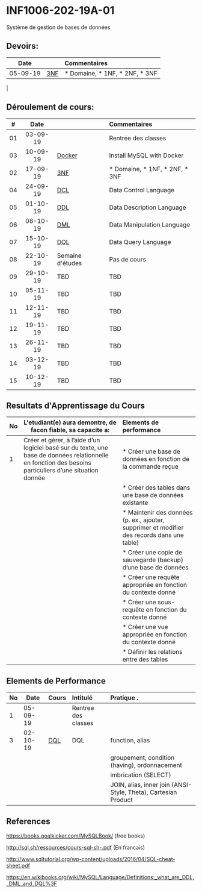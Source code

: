 # INF1006-202-19A-01
Système de gestion de bases de données

## Devoirs:

| Date   |                                                     |     Commentaires                                                      |
|:------:|:----------------------------------------------------|:----------------------------------------------------------------------|
|05-09-19| [3NF](./0.3NF)                                      | * Domaine, * 1NF, * 2NF, * 3NF                                        |

|
## Déroulement de cours:

|# | Date   |                                                     |     Commentaires                                                   |
|--|:------:|:----------------------------------------------------|:-------------------------------------------------------------------|
|01|03-09-19|                                                     | Rentrée des classes                                                |
|03|10-09-19| [Docker](./0.Docker)                                | Install MySQL with Docker                                          |
|02|17-09-19| [3NF](./1.3NF)                                      | * Domaine, * 1NF, * 2NF, * 3NF                                     |
|04|24-09-19| [DCL]()                                             | Data Control Language                                              |
|05|01-10-19| [DDL]()                                             | Data Description Language                                          |
|06|08-10-19| [DML]()                                             | Data Manipulation Language                                         |
|07|15-10-19| [DQL]()                                             | Data Query Language                                                |
|08|22-10-19| Semaine d'études                                    | Pas de cours                                                       |
|09|29-10-19| TBD                                                 | TBD                                                                |
|10|05-11-19| TBD                                                 | TBD                                                                |
|11|12-11-19| TBD                                                 | TBD                                                                |
|12|19-11-19| TBD                                                 | TBD                                                                |
|13|26-11-19| TBD                                                 | TBD                                                                |
|14|03-12-19| TBD                                                 | TBD                                                                |
|15|10-12-19| TBD                                                 | TBD                                                                |



## Resultats d'Apprentissage du Cours

|No|L'etudiant(e) aura demontre, de facon fiable, sa capacite a:      |          Elements de performance                               |
|--|------------------------------------------------------------------|:---------------------------------------------------------------|
| 1| Créer et gérer, à l’aide d’un logiciel basé sur du texte, une base de données relationnelle en fonction des besoins particuliers d’une situation donnée                                                | * Créer une base de données en fonction de la commande reçue
|  |                                                                  | * Créer des tables dans une base de données existante
|  |                                                                  | * Maintenir des données (p. ex., ajouter, supprimer et modifier des records dans une table) |
|  |                                                                  | * Créer une copie de sauvegarde (backup) d’une base de données |
|  |                                                                  | * Créer une requête appropriée en fonction du contexte donné   |
|  |                                                                  | * Créer une sous-requête en fonction du contexte donné         |
|  |                                                                  | * Créer une vue appropriée en fonction du contexte donné       |
|  |                                                                  | * Définir les relations entre des tables                       |

## Elements de Performance

|No| Date   | Cours                       | Intitulé              |  Pratique .                                                    |
|--|--------|:----------------------------|:----------------------|:---------------------------------------------------------------|
| 1|05-09-19|                             | Rentree des classes   |                                                                |
| 3|02-10-19| [DQL](./2.DQL#exercices)    | DQL                   | function, alias                                                |
|  |        |                             |                       | groupement, condition (having), ordonnacement                  |
|  |        |                             |                       | imbrication (SELECT)                                           |
|  |        |                             |                       | JOIN, alias, inner join (ANSI-Style, Theta), Cartesian Product |


## References

https://books.goalkicker.com/MySQLBook/ (free books)

http://sql.sh/ressources/cours-sql-sh-.pdf (En francais)

http://www.sqltutorial.org/wp-content/uploads/2016/04/SQL-cheat-sheet.pdf

https://en.wikibooks.org/wiki/MySQL/Language/Definitions:_what_are_DDL,_DML_and_DQL%3F

